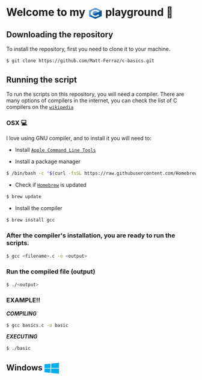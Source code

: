 # Welcome to my <img align="center" alt="c" height="30" width="40" src="https://raw.githubusercontent.com/devicons/devicon/master/icons/c/c-original.svg"> playground 🛝

## Downloading the repository
To install the repository, first you need to clone it to your machine.
```bash
$ git clone https://github.com/Matt-Ferraz/c-basics.git 
```

## Running the script
To run the scripts on this repository, you will need a compiler. 
There are many options of compilers in the internet, you can check the list of C compilers on the [`wikipedia`](https://en.wikipedia.org/wiki/List_of_compilers)

### OSX 💻 
I love using GNU compiler, and to install it you will need to:
 
 - Install [`Apple Command Line Tools`](https://developer.apple.com/download/all/)
 
 - Install a package manager
 ```bash
 $ /bin/bash -c "$(curl -fsSL https://raw.githubusercontent.com/Homebrew/install/HEAD/install.sh)"
 ```
 
 - Check if [`Homebrew`](https://brew.sh/) is updated
 ```bash
 $ brew update
 ```
 
 - Install the compiler
 ```bash
 $ brew install gcc
 ```
### After the compiler's installation, you are ready to run the scripts.
 ```bash
 $ gcc <filename>.c -o <output>
 ```
### Run the compiled file (output)
 ```bash
 $ ./<output>
 ```
 
### EXAMPLE!!
 **_COMPILING_**
 ```bash
 $ gcc basics.c -o basic
 ```
 **_EXECUTING_**
 ```bash
 $ ./basic
 ```
 ## Windows <img align="center" alt="c" height="30" width="40" src="https://raw.githubusercontent.com/devicons/devicon/master/icons/windows8/windows8-original.svg">

